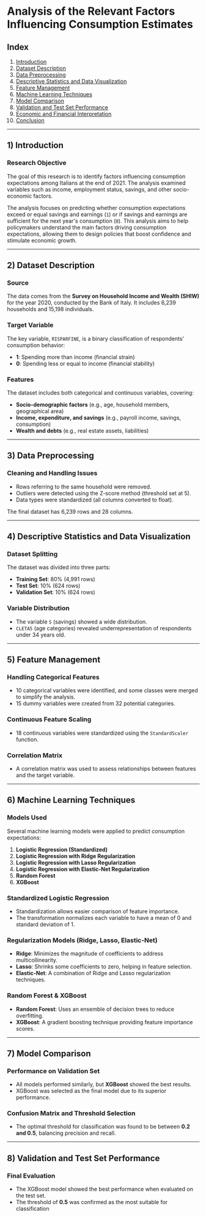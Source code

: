 # Analysis of the Relevant Factors Influencing Consumption Estimates

## Index
1. [Introduction](#introduction)
2. [Dataset Description](#dataset-description)
3. [Data Preprocessing](#data-preprocessing)
4. [Descriptive Statistics and Data Visualization](#descriptive-statistics-and-data-visualization)
5. [Feature Management](#feature-management)
6. [Machine Learning Techniques](#machine-learning-techniques)
7. [Model Comparison](#model-comparison)
8. [Validation and Test Set Performance](#validation-and-test-set-performance)
9. [Economic and Financial Interpretation](#economic-and-financial-interpretation)
10. [Conclusion](#conclusion)

---

## 1) Introduction

### Research Objective
The goal of this research is to identify factors influencing consumption expectations among Italians at the end of 2021. The analysis examined variables such as income, employment status, savings, and other socio-economic factors.

The analysis focuses on predicting whether consumption expectations exceed or equal savings and earnings (`1`) or if savings and earnings are sufficient for the next year's consumption (`0`). This analysis aims to help policymakers understand the main factors driving consumption expectations, allowing them to design policies that boost confidence and stimulate economic growth.

---

## 2) Dataset Description

### Source
The data comes from the **Survey on Household Income and Wealth (SHIW)** for the year 2020, conducted by the Bank of Italy. It includes 6,239 households and 15,198 individuals.

### Target Variable
The key variable, `RISPARFINE`, is a binary classification of respondents' consumption behavior:
- **1**: Spending more than income (financial strain)
- **0**: Spending less or equal to income (financial stability)

### Features
The dataset includes both categorical and continuous variables, covering:
- **Socio-demographic factors** (e.g., age, household members, geographical area)
- **Income, expenditure, and savings** (e.g., payroll income, savings, consumption)
- **Wealth and debts** (e.g., real estate assets, liabilities)

---

## 3) Data Preprocessing

### Cleaning and Handling Issues
- Rows referring to the same household were removed.
- Outliers were detected using the Z-score method (threshold set at 5).
- Data types were standardized (all columns converted to float).

The final dataset has 6,239 rows and 28 columns.

---

## 4) Descriptive Statistics and Data Visualization

### Dataset Splitting
The dataset was divided into three parts:
- **Training Set**: 80% (4,991 rows)
- **Test Set**: 10% (624 rows)
- **Validation Set**: 10% (624 rows)

### Variable Distribution
- The variable `S` (savings) showed a wide distribution.
- `CLETA5` (age categories) revealed underrepresentation of respondents under 34 years old.

---

## 5) Feature Management

### Handling Categorical Features
- 10 categorical variables were identified, and some classes were merged to simplify the analysis.
- 15 dummy variables were created from 32 potential categories.

### Continuous Feature Scaling
- 18 continuous variables were standardized using the `StandardScaler` function.

### Correlation Matrix
- A correlation matrix was used to assess relationships between features and the target variable.

---

## 6) Machine Learning Techniques

### Models Used
Several machine learning models were applied to predict consumption expectations:
1. **Logistic Regression (Standardized)**  
2. **Logistic Regression with Ridge Regularization**  
3. **Logistic Regression with Lasso Regularization**  
4. **Logistic Regression with Elastic-Net Regularization**  
5. **Random Forest**  
6. **XGBoost**

### Standardized Logistic Regression
- Standardization allows easier comparison of feature importance.
- The transformation normalizes each variable to have a mean of 0 and standard deviation of 1.

### Regularization Models (Ridge, Lasso, Elastic-Net)
- **Ridge**: Minimizes the magnitude of coefficients to address multicollinearity.
- **Lasso**: Shrinks some coefficients to zero, helping in feature selection.
- **Elastic-Net**: A combination of Ridge and Lasso regularization techniques.

### Random Forest & XGBoost
- **Random Forest**: Uses an ensemble of decision trees to reduce overfitting.
- **XGBoost**: A gradient boosting technique providing feature importance scores.

---

## 7) Model Comparison

### Performance on Validation Set
- All models performed similarly, but **XGBoost** showed the best results.
- XGBoost was selected as the final model due to its superior performance.

### Confusion Matrix and Threshold Selection
- The optimal threshold for classification was found to be between **0.2 and 0.5**, balancing precision and recall.

---

## 8) Validation and Test Set Performance

### Final Evaluation
- The XGBoost model showed the best performance when evaluated on the test set.
- The threshold of **0.5** was confirmed as the most suitable for classification

